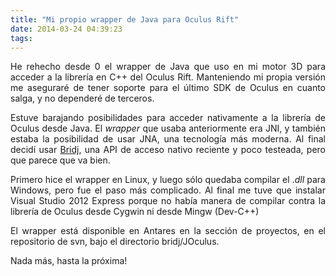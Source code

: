 ```yaml
---
title: "Mi propio wrapper de Java para Oculus Rift"
date: 2014-03-24 04:39:23
tags: 
---
```

<p style="text-align: justify;">He rehecho desde 0 el wrapper de Java que uso en mi motor 3D para acceder a la librería en C++ del Oculus Rift. Manteniendo mi propia versión me aseguraré de tener soporte para el último SDK de Oculus en cuanto salga, y no dependeré de terceros.</p>
<p style="text-align: justify;">Estuve barajando posibilidades para acceder nativamente a la librería de Oculus desde Java. El <em>wrapper</em> que usaba anteriormente era JNI, y también estaba la posibilidad de usar JNA, una tecnología más moderna. Al final decidí usar <a href="https://code.google.com/p/bridj/" target="_blank">Bridj</a>, una API de acceso nativo reciente y poco testeada, pero que parece que va bien.</p>
<p style="text-align: justify;">Primero hice el wrapper en Linux, y luego sólo quedaba compilar el .<em>dll </em>para Windows, pero fue el paso más complicado. Al final me tuve que instalar Visual Studio 2012 Express porque no había manera de compilar contra la librería de Oculus desde Cygwin ni desde Mingw (Dev-C++)</p>
<p style="text-align: justify;">El wrapper está disponible en Antares en la sección de proyectos, en el repositorio de svn, bajo el directorio bridj/JOculus.</p>
<p style="text-align: justify;">Nada más, hasta la próxima!</p>